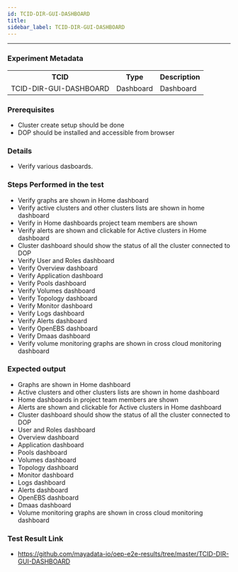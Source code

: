 ```yaml
---
id: TCID-DIR-GUI-DASHBOARD
title: 
sidebar_label: TCID-DIR-GUI-DASHBOARD
---
```

------

### Experiment Metadata

<table>
  <tr>
    <th> TCID </th>
    <th> Type </th>
    <th> Description </th>
  </tr>
  <tr>
    <td>TCID-DIR-GUI-DASHBOARD</td>
    <td> Dashboard </td>
    <td> Dashboard </td>
  </tr>
</table>

### Prerequisites
- Cluster create setup should be done
- DOP should be installed and accessible from browser

### Details
- Verify various dasboards.

### Steps Performed in the test
- Verify graphs are shown in Home dashboard
- Verify active clusters and other clusters lists are shown in home dashboard
- Verify in Home dashboards project team members are shown
- Verify alerts are shown and clickable for Active clusters in Home dashboard
- Cluster dashboard should show the status of all the cluster connected to DOP
- Verify User and Roles dashboard
- Verify Overview dashboard
- Verify Application dashboard
- Verify Pools dashboard
- Verify Volumes dashboard
- Verify Topology dashboard
- Verify Monitor dashboard
- Verify Logs dashboard
- Verify Alerts dashboard
- Verify OpenEBS dashboard
- Verify Dmaas dashboard
- Verify volume monitoring graphs are shown in cross cloud monitoring dashboard


### Expected output
- Graphs are shown in Home dashboard
- Active clusters and other clusters lists are shown in home dashboard
- Home dashboards in project team members are shown
- Alerts are shown and clickable for Active clusters in Home dashboard
- Cluster dashboard should show the status of all the cluster connected to DOP
- User and Roles dashboard
- Overview dashboard
- Application dashboard
- Pools dashboard
- Volumes dashboard
- Topology dashboard
- Monitor dashboard
- Logs dashboard
- Alerts dashboard
- OpenEBS dashboard
- Dmaas dashboard
- Volume monitoring graphs are shown in cross cloud monitoring dashboard

### Test Result Link

- https://github.com/mayadata-io/oep-e2e-results/tree/master/TCID-DIR-GUI-DASHBOARD
